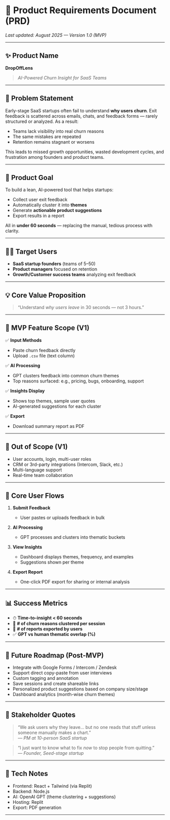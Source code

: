 # 📄 Product Requirements Document (PRD)

_Last updated: August 2025 — Version 1.0 (MVP)_

---

## ✨ Product Name  
**DropOffLens**  
> _AI-Powered Churn Insight for SaaS Teams_

---

## 🧠 Problem Statement  

Early-stage SaaS startups often fail to understand **why users churn**. Exit feedback is scattered across emails, chats, and feedback forms — rarely structured or analyzed. As a result:

- Teams lack visibility into real churn reasons
- The same mistakes are repeated
- Retention remains stagnant or worsens

This leads to missed growth opportunities, wasted development cycles, and frustration among founders and product teams.

---

## 🎯 Product Goal  

To build a lean, AI-powered tool that helps startups:

- Collect user exit feedback
- Automatically cluster it into **themes**
- Generate **actionable product suggestions**
- Export results in a report

All in **under 60 seconds** — replacing the manual, tedious process with clarity.

---

## 🧑‍💼 Target Users

- **SaaS startup founders** (teams of 5–50)
- **Product managers** focused on retention
- **Growth/Customer success teams** analyzing exit feedback

---

## 💡 Core Value Proposition  

> “Understand *why users leave* in 30 seconds — not 3 hours.”

---

## 🧪 MVP Feature Scope (V1)

✅ **Input Methods**
- Paste churn feedback directly  
- Upload `.csv` file (text column)

✅ **AI Processing**
- GPT clusters feedback into common churn themes  
- Top reasons surfaced: e.g., pricing, bugs, onboarding, support

✅ **Insights Display**
- Shows top themes, sample user quotes  
- AI-generated suggestions for each cluster

✅ **Export**
- Download summary report as PDF

---

## 🚫 Out of Scope (V1)

- User accounts, login, multi-user roles  
- CRM or 3rd-party integrations (Intercom, Slack, etc.)  
- Multi-language support  
- Real-time team collaboration

---

## 🔁 Core User Flows

1. **Submit Feedback**  
   - User pastes or uploads feedback in bulk

2. **AI Processing**  
   - GPT processes and clusters into thematic buckets

3. **View Insights**  
   - Dashboard displays themes, frequency, and examples  
   - Suggestions shown per theme

4. **Export Report**  
   - One-click PDF export for sharing or internal analysis

---

## 📊 Success Metrics

- ⏱ **Time-to-insight < 60 seconds**  
- 🧠 **# of churn reasons clustered per session**  
- 📄 **# of reports exported by users**  
- ✅ **GPT vs human thematic overlap (%)**

---

## 🧭 Future Roadmap (Post-MVP)

- Integrate with Google Forms / Intercom / Zendesk  
- Support direct copy-paste from user interviews  
- Custom tagging and annotation  
- Save sessions and create shareable links  
- Personalized product suggestions based on company size/stage  
- Dashboard analytics (month-wise churn themes)

---

## 💬 Stakeholder Quotes

> “We ask users why they leave… but no one reads that stuff unless someone manually makes a chart.”  
— *PM at 10-person SaaS startup*  

> “I just want to know what to fix *now* to stop people from quitting.”  
— *Founder, Seed-stage startup*

---

## 🧰 Tech Notes

- Frontend: React + Tailwind (via Replit)
- Backend: Node.js
- AI: OpenAI GPT (theme clustering + suggestions)
- Hosting: Replit
- Export: PDF generation

---

